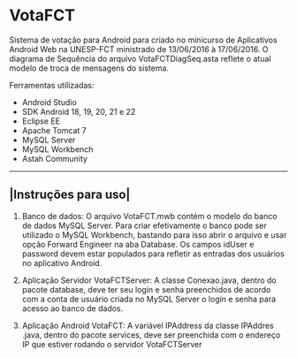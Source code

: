 # VotaFCT
Sistema de votação para Android para criado no minicurso de Aplicativos Android Web na UNESP-FCT ministrado de 13/06/2016 à 17/06/2016. O diagrama de Sequência do arquivo VotaFCTDiagSeq.asta reflete o atual modelo de troca de mensagens do sistema. 

Ferramentas utilizadas:
- Android Studio
- SDK Android 18, 19, 20, 21 e 22
- Eclipse EE
- Apache Tomcat 7
- MySQL Server
- MySQL Workbench
- Astah Community

---------------------
|Instruções para uso|
---------------------

1. Banco de dados: O arquivo VotaFCT.mwb contém o modelo do banco de dados MySQL Server. Para criar efetivamente o banco pode ser utilizado o MySQL Workbench, bastando para isso abrir o arquivo e usar opção Forward Engineer na aba Database. Os campos idUser e password devem estar populados para refletir as entradas dos usuários no aplicativo Android.

2. Aplicação Servidor VotaFCTServer: A classe Conexao.java, dentro do pacote database, deve ter seu login e senha preenchidos de acordo com a conta de usuário criada no MySQL Server o login e senha para acesso ao banco de dados.

3. Aplicação Android VotaFCT: A variável IPAddress da classe IPAddres .java, dentro do pacote services, deve ser preenchida com o endereço IP que estiver rodando o servidor VotaFCTServer 

